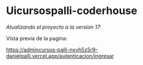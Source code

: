 # Uicursospalli-coderhouse
_*Atualizando el proyecto a la version 17:*_

Vista previa de la pagina:

https://admincursos-palli-nxvh5z5r9-danielpalli.vercel.app/autenticacion/ingresar

